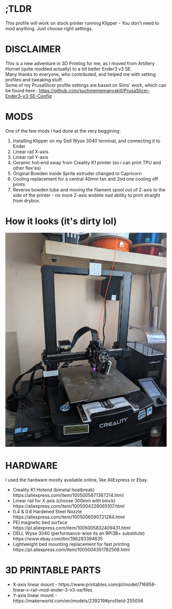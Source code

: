 # ;TLDR
This profile will work on stock printer running Klipper - You don't need to mod anything. Just choose right settings. 

# DISCLAIMER
This is a new adventure in 3D Printing for me, as I moved from Artillery Hornet (quite modded actually) to a bit better Ender3 v3 SE.<br>
Many thanks to everyone, who contributed, and helped me with setting profiles and tweaking stuff.<br>
Some of my PrusaSlicer profile settings are based on Sims' work, which can be found here : https://github.com/suchmememanyskill/PrusaSlicer-Ender3-v3-SE-Config

# MODS  
One of the few mods i had done at the very beggining:  
<ol>
  <li>Installing Klipper on my Dell Wyse 3040 terminal, and connecting it to Ender</li>
  <li>Linear rail X-axis</li>
  <li>Linear rail Y-axis</li>
  <li>Ceramic hot-end swap from Creality K1 printer (so i can print TPU and other flex'es)</li>
  <li>Original Bowden inside Sprite extruder changed to Capricorn</li>
  <li>Cooling replacement for a central 40mm fan and 2nd one cooling off prints</li>
  <li>Reverse bowden tube and moving the filament spool out of Z-axis to the side of the printer - no more Z-axis wobble nad ability to print straight from drybox.</li>
</ol>  

# How it looks (it's dirty lol)
![My Ender-3 v3 SE](https://github.com/ethylowy/Ender-3_v3_SE-KE_Mod/blob/main/PXL_20240509_165023473.jpg)

# HARDWARE
I used the hardware mostly available online, like AliExpress or Ebay.
<ul>
  <li>Creality K1 Hotend (bimetal heatbreak) https://aliexpress.com/item/1005005871367214.html</li>
  <li>Linear rail for X axis (choose 300mm with block) https://aliexpress.com/item/1005004226065107.html</li>
  <li>0.4 & 0.6 Hardened Steel Nozzle https://aliexpress.com/item/1005006590721284.html</li>
  <li>PEI magnetic bed surface https://pl.aliexpress.com/item/1005005832409431.html</li>
  <li>DELL Wyse 3040 (performance-wise its an RPi3B+ substitute) https://www.ebay.com/itm/196293394635</li>
  <li>Lightweight bed mounting replacement for fast printing https://pl.aliexpress.com/item/1005004351782508.html</li>
</ul>

# 3D PRINTABLE PARTS
<ul>
<li>X-axis linear mount - https://www.printables.com/pl/model/716958-linear-x-rail-mod-ender-3-v3-se/files</li>
<li>Y-axis linear mount - https://makerworld.com/en/models/239219#profileId-255056</li>
</ul>
